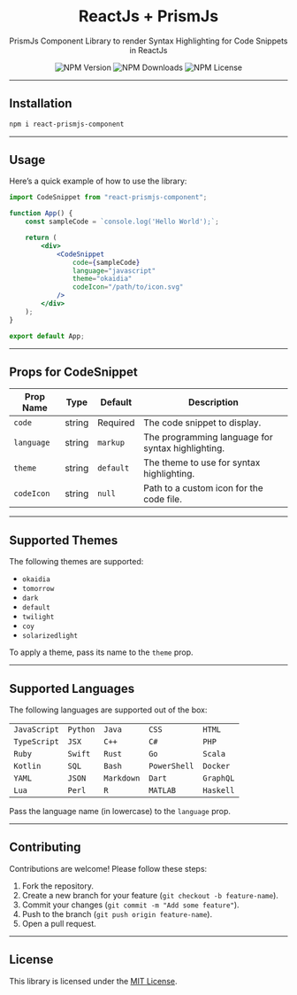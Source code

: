 <h1 style="text-align:center;">ReactJs + PrismJs</h1>
<p  style="text-align:center;">PrismJs Component Library to render Syntax Highlighting for Code Snippets in ReactJs</p>

<p  style="text-align:center;">
    <img alt="NPM Version" src="https://img.shields.io/npm/v/react-prismjs-component">
    <img alt="NPM Downloads" src="https://img.shields.io/npm/dm/react-prismjs-component">
    <img alt="NPM License" src="https://img.shields.io/npm/l/react-prismjs-component">
</p>

---

## Installation

```bash
npm i react-prismjs-component
```

---

## Usage

Here’s a quick example of how to use the library:

```jsx
import CodeSnippet from "react-prismjs-component";

function App() {
    const sampleCode = `console.log('Hello World');`;

    return (
        <div>
            <CodeSnippet 
                code={sampleCode} 
                language="javascript" 
                theme="okaidia" 
                codeIcon="/path/to/icon.svg"
    		/>
    	</div>
    );
}

export default App;
```

---


## Props for CodeSnippet

| Prop Name   | Type     | Default    | Description                                      |
|-------------|----------|------------|--------------------------------------------------|
| `code`      | string   | Required   | The code snippet to display.                    |
| `language`  | string   | `markup`   | The programming language for syntax highlighting.|
| `theme`     | string   | `default`  | The theme to use for syntax highlighting.        |
| `codeIcon`  | string   | `null`     | Path to a custom icon for the code file.         |

---

## Supported Themes

The following themes are supported:
- `okaidia`
- `tomorrow`
- `dark`
- `default`
- `twilight`
- `coy`
- `solarizedlight`

To apply a theme, pass its name to the `theme` prop.

---

## Supported Languages

The following languages are supported out of the box:

<table> <tr> <td><code>JavaScript</code></td> <td><code>Python</code></td> <td><code>Java</code></td> <td><code>CSS</code></td> <td><code>HTML</code></td> </tr> <tr> <td><code>TypeScript</code></td> <td><code>JSX</code></td> <td><code>C++</code></td> <td><code>C#</code></td> <td><code>PHP</code></td> </tr> <tr> <td><code>Ruby</code></td> <td><code>Swift</code></td> <td><code>Rust</code></td> <td><code>Go</code></td> <td><code>Scala</code></td> </tr> <tr> <td><code>Kotlin</code></td> <td><code>SQL</code></td> <td><code>Bash</code></td> <td><code>PowerShell</code></td> <td><code>Docker</code></td> </tr> <tr> <td><code>YAML</code></td> <td><code>JSON</code></td> <td><code>Markdown</code></td> <td><code>Dart</code></td> <td><code>GraphQL</code></td> </tr> <tr> <td><code>Lua</code></td> <td><code>Perl</code></td> <td><code>R</code></td> <td><code>MATLAB</code></td> <td><code>Haskell</code></td> </tr> </table>

Pass the language name (in lowercase) to the `language` prop.

---

## Contributing

Contributions are welcome! Please follow these steps:

1. Fork the repository.
2. Create a new branch for your feature (`git checkout -b feature-name`).
3. Commit your changes (`git commit -m "Add some feature"`).
4. Push to the branch (`git push origin feature-name`).
5. Open a pull request.

---

## License

This library is licensed under the [MIT License](LICENSE).